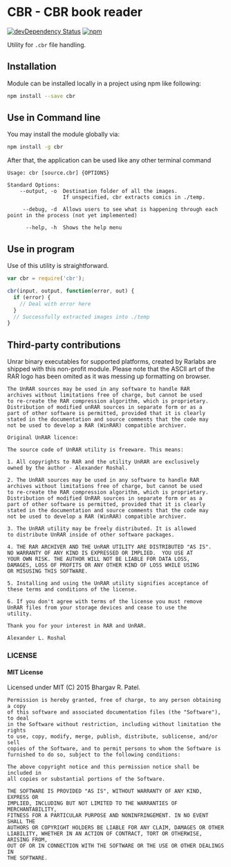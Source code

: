# CBR - CBR book reader

[![devDependency Status](https://david-dm.org/alice-em/cbrreader.svg)](https://david-dm.org/bhargavrpatel/cbrreader#info=dependencies&view=table)
[![npm](https://img.shields.io/npm/l/express.svg)](https://github.com/bhargavrpatel/cbrreader/blob/master/LICENSE.md)

Utility for `.cbr` file handling.

## Installation

Module can be installed locally in a project using npm like following:

```Bash
npm install --save cbr
```

## Use in Command line

You may install the module globally via:
```Bash
npm install -g cbr
```
After that, the application can be used like any other terminal command
```
Usage: cbr [source.cbr] {OPTIONS}

Standard Options:
    --output, -o  Destination folder of all the images.
                  If unspecified, cbr extracts comics in ./temp.

     --debug, -d  Allows users to see what is happening through each point in the process (not yet implemented)

      --help, -h  Shows the help menu

```

## Use in program

Use of this utility is straightforward.

```Javascript
var cbr = require('cbr');

cbr(input, output, function(error, out) {
  if (error) {
    // Deal with error here
  }
  // Successfully extracted images into ./temp
}
```

## Third-party contributions
Unrar binary executables for supported platforms, created by Rarlabs are shipped with this non-profit module. Please note that the ASCII art of the RAR logo has been omited as it was messing up formatting on browser.

~~~~~~~~~
The UnRAR sources may be used in any software to handle RAR
archives without limitations free of charge, but cannot be used
to re-create the RAR compression algorithm, which is proprietary.
Distribution of modified unRAR sources in separate form or as a
part of other software is permitted, provided that it is clearly
stated in the documentation and source comments that the code may
not be used to develop a RAR (WinRAR) compatible archiver.

Original UnRAR licence:

The source code of UnRAR utility is freeware. This means:

1. All copyrights to RAR and the utility UnRAR are exclusively
owned by the author - Alexander Roshal.

2. The UnRAR sources may be used in any software to handle RAR
archives without limitations free of charge, but cannot be used
to re-create the RAR compression algorithm, which is proprietary.
Distribution of modified UnRAR sources in separate form or as a
part of other software is permitted, provided that it is clearly
stated in the documentation and source comments that the code may
not be used to develop a RAR (WinRAR) compatible archiver.

3. The UnRAR utility may be freely distributed. It is allowed
to distribute UnRAR inside of other software packages.

4. THE RAR ARCHIVER AND THE UnRAR UTILITY ARE DISTRIBUTED "AS IS".
NO WARRANTY OF ANY KIND IS EXPRESSED OR IMPLIED.  YOU USE AT
YOUR OWN RISK. THE AUTHOR WILL NOT BE LIABLE FOR DATA LOSS,
DAMAGES, LOSS OF PROFITS OR ANY OTHER KIND OF LOSS WHILE USING
OR MISUSING THIS SOFTWARE.

5. Installing and using the UnRAR utility signifies acceptance of
these terms and conditions of the license.

6. If you don't agree with terms of the license you must remove
UnRAR files from your storage devices and cease to use the
utility.

Thank you for your interest in RAR and UnRAR.

Alexander L. Roshal
~~~~~~~~~

### LICENSE

#### MIT License

Licensed under MIT (C) 2015 Bhargav R. Patel.

~~~~~~~~~
Permission is hereby granted, free of charge, to any person obtaining a copy
of this software and associated documentation files (the "Software"), to deal
in the Software without restriction, including without limitation the rights
to use, copy, modify, merge, publish, distribute, sublicense, and/or sell
copies of the Software, and to permit persons to whom the Software is
furnished to do so, subject to the following conditions:

The above copyright notice and this permission notice shall be included in
all copies or substantial portions of the Software.

THE SOFTWARE IS PROVIDED "AS IS", WITHOUT WARRANTY OF ANY KIND, EXPRESS OR
IMPLIED, INCLUDING BUT NOT LIMITED TO THE WARRANTIES OF MERCHANTABILITY,
FITNESS FOR A PARTICULAR PURPOSE AND NONINFRINGEMENT. IN NO EVENT SHALL THE
AUTHORS OR COPYRIGHT HOLDERS BE LIABLE FOR ANY CLAIM, DAMAGES OR OTHER
LIABILITY, WHETHER IN AN ACTION OF CONTRACT, TORT OR OTHERWISE, ARISING FROM,
OUT OF OR IN CONNECTION WITH THE SOFTWARE OR THE USE OR OTHER DEALINGS IN
THE SOFTWARE.
~~~~~~~~~
